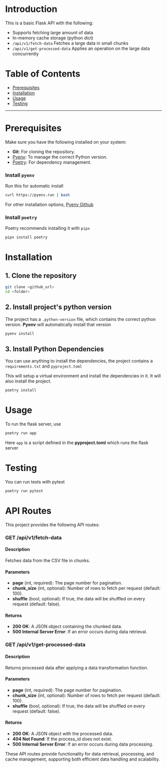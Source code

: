 # Introduction

This is a basic Flask API with the following:

- Supports fetching large amount of data
- In-memory cache storage (python dict)
- `/api/v1/fetch-data` Fetches a large data in small chunks
- `/api/v1/get-processed-data` Applies an operation on the large data concurrently

# Table of Contents

- [Prerequisites](#prerequisites)
- [Installation](#installation)
- [Usage](#usage)
- [Testing](#testing)

---

# Prerequisites

Make sure you have the following installed on your system:

- **Git**: For cloning the repository.
- [Pyenv](#install-pyenv): To manage the correct Python version.
- [Poetry](#install-poetry): For dependency management.

### Install `pyenv`

Run this for automatic install
```bash
curl https://pyenv.run | bash
```

For other installation options, [Pyenv Github](https://github.com/pyenv/pyenv?tab=readme-ov-file#installation)

### Install `poetry`

Poetry recommends installing it with `pipx`

```bash
pipx install poetry
```

# Installation

## 1. Clone the repository

   ```bash
   git clone <github_url>
   cd <folder>
   ```

## 2. Install project's python version

   The project has a `.python-version` file, which contains the correct python version. **Pyenv** will automatically install that version

   ```bash
   pyenv install
   ```

## 3. Install Python Dependencies

   You can use anything to install the dependencies, the project contains a `requirements.txt` and `pyproject.toml`

   This will setup a virtual environment and install the dependencies in it. It will also install the project.

   ```bash
   poetry install
   ```

# Usage

To run the flask server, use

```bash
poetry run app
```

Here `app` is a script defined in the **pyproject.toml** which runs the flask server

# Testing

You can run tests with pytest

```bash
poetry run pytest
```

# API Routes

This project provides the following API routes:
### <span class='request-type'>**GET**</span> <span class='route-name'>/api/v1/fetch-data</span>

  #### Description
  Fetches data from the CSV file in chunks.

  #### Parameters
  - **page** (int, required): The page number for pagination.
  - **chunk_size** (int, optional): Number of rows to fetch per request     (default: 100).
  - **shuffle** (bool, optional): If true, the data will be shuffled on every request (default: false).

  #### Returns
  - <span class='status-200'>**200 OK**</span>: A JSON object containing the chunked data.
  - <span class='status-error'>**500 Internal Server Error**</span>: If an error occurs during data retrieval.


### <span class='request-type'>**GET**</span> <span class='route-name'>/api/v1/get-processed-data</span>

  #### <span class="description">Description</span>
  Returns processed data after applying a data transformation function.

 #### Parameters
  - **page** (int, required): The page number for pagination.
  - **chunk_size** (int, optional): Number of rows to fetch per request     (default: 100).
  - **shuffle** (bool, optional): If true, the data will be shuffled on every request (default: false).

  #### Returns
  - <span class='status-200'>**200 OK**</span>: A JSON object with the processed data.<br />
  - <span class='status-error'>**404 Not Found**</span>: If the process_id does not exist.
  - <span class='status-error'>**500 Internal Server Error**</span>: If an error occurs during data processing.

These API routes provide functionality for data retrieval, processing, and cache management, supporting both efficient data handling and scalability.
